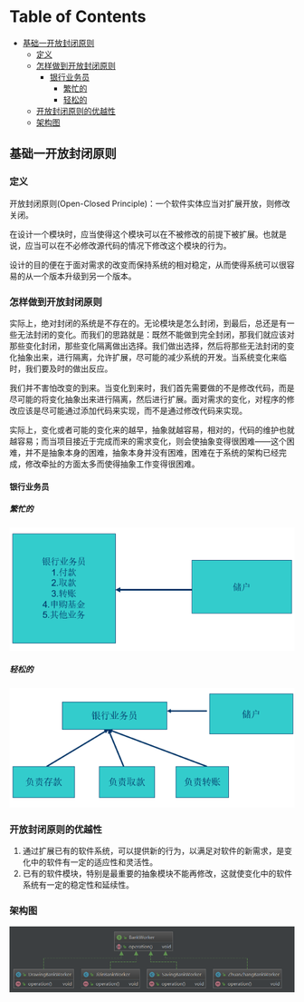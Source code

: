 # Table of Contents

  * [基础一开放封闭原则](#基础一开放封闭原则)
    * [定义](#定义)
    * [怎样做到开放封闭原则](#怎样做到开放封闭原则)
      * [银行业务员](#银行业务员)
        * [繁忙的](#繁忙的)
        * [轻松的](#轻松的)
    * [开放封闭原则的优越性](#开放封闭原则的优越性)
    * [架构图](#架构图)


## 基础一开放封闭原则

### 定义

   开放封闭原则(Open-Closed Principle)：一个软件实体应当对扩展开放，则修改关闭。

   在设计一个模块时，应当使得这个模块可以在不被修改的前提下被扩展。也就是说，应当可以在不必修改源代码的情况下修改这个模块的行为。

   设计的目的便在于面对需求的改变而保持系统的相对稳定，从而使得系统可以很容易的从一个版本升级到另一个版本。

### 怎样做到开放封闭原则

​     实际上，绝对封闭的系统是不存在的。无论模块是怎么封闭，到最后，总还是有一些无法封闭的变化。而我们的思路就是：既然不能做到完全封闭，那我们就应该对那些变化封闭，那些变化隔离做出选择。我们做出选择，然后将那些无法封闭的变化抽象出来，进行隔离，允许扩展，尽可能的减少系统的开发。当系统变化来临时，我们要及时的做出反应。

​      我们并不害怕改变的到来。当变化到来时，我们首先需要做的不是修改代码，而是尽可能的将变化抽象出来进行隔离，然后进行扩展。面对需求的变化，对程序的修改应该是尽可能通过添加代码来实现，而不是通过修改代码来实现。

​      实际上，变化或者可能的变化来的越早，抽象就越容易，相对的，代码的维护也就越容易；而当项目接近于完成而来的需求变化，则会使抽象变得很困难——这个困难，并不是抽象本身的困难，抽象本身并没有困难，困难在于系统的架构已经完成，修改牵扯的方面太多而使得抽象工作变得很困难。



#### 银行业务员

##### 繁忙的

![1565813313973](assets/1565813313973.png)



##### 轻松的

![1565813366115](assets/1565813366115.png)





### 开放封闭原则的优越性

1. 通过扩展已有的软件系统，可以提供新的行为，以满足对软件的新需求，是变化中的软件有一定的适应性和灵活性。
2. 已有的软件模块，特别是最重要的抽象模块不能再修改，这就使变化中的软件系统有一定的稳定性和延续性。



### 架构图

![1565818819867](assets/1565818819867.png)
